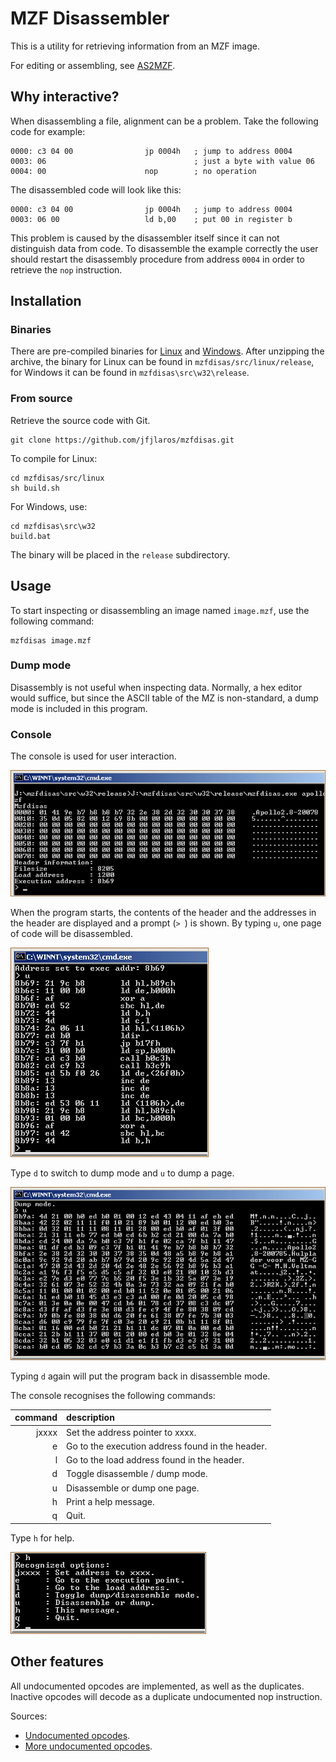 # MZF Disassembler
This is a utility for retrieving information from an MZF image.

For editing or assembling, see
[AS2MZF](http://www.sharpmz.org/mz-700/as2mzf.htm).

## Why interactive?
When disassembling a file, alignment can be a problem. Take the following code
for example:

    0000: c3 04 00                jp 0004h   ; jump to address 0004
    0003: 06                                 ; just a byte with value 06
    0004: 00                      nop        ; no operation

The disassembled code will look like this:

    0000: c3 04 00                jp 0004h   ; jump to address 0004
    0003: 06 00                   ld b,00    ; put 00 in register b

This problem is caused by the disassembler itself since it can not distinguish
data from code. To disassemble the example correctly the user should restart
the disassembly procedure from address `0004` in order to retrieve the `nop`
instruction.


## Installation
### Binaries
There are pre-compiled binaries for
[Linux](https://sharpmz.org/download/mzfdisas.zip) and
[Windows](https://sharpmz.org/download/mzfdisas32.zip). After unzipping the
archive, the binary for Linux can be found in `mzfdisas/src/linux/release`, for
Windows it can be found in `mzfdisas\src\w32\release`.

### From source
Retrieve the source code with Git.

    git clone https://github.com/jfjlaros/mzfdisas.git

To compile for Linux:

    cd mzfdisas/src/linux
    sh build.sh

For Windows, use:

    cd mzfdisas\src\w32
    build.bat

The binary will be placed in the `release` subdirectory.


## Usage
To start inspecting or disassembling an image named `image.mzf`, use the
following command:

    mzfdisas image.mzf

### Dump mode
Disassembly is not useful when inspecting data. Normally, a hex editor would
suffice, but since the ASCII table of the MZ is non-standard, a dump mode is
included in this program.

### Console
The console is used for user interaction.

![Header display](doc/mzfdisass1.gif)

When the program starts, the contents of the header and the addresses in the
header are displayed and a prompt (`> `) is shown. By typing `u`, one page of
code will be disassembled.

![Header display](doc/mzfdisass4.gif)

Type `d` to switch to dump mode and `u` to dump a page.

![Header display](doc/mzfdisass3.gif)

Typing `d` again will put the program back in disassemble mode.

The console recognises the following commands:

| command | description
|      --:|:--
|   jxxxx | Set the address pointer to xxxx.
|       e | Go to the execution address found in the header.
|       l | Go to the load address found in the header.
|       d | Toggle disassemble / dump mode.
|       u | Disassemble or dump one page.
|       h | Print a help message.
|       q | Quit.

Type `h` for help.

![Header display](doc/mzfdisass2.gif)

## Other features
All undocumented opcodes are implemented, as well as the duplicates. Inactive
opcodes will decode as a duplicate undocumented nop instruction.

Sources:

- [Undocumented opcodes](https://web.archive.org/web/20030415064150/http://www.geocities.com/SiliconValley/Peaks/3938/z80undoc.htm).
- [More undocumented opcodes](http://www.mdfsnet.f9.co.uk/Docs/Comp/Z80/UnDocOps).
